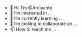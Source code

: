 - 👋 Hi, I’m @Ardiyantp
- 👀 I’m interested in ...
- 🌱 I’m currently learning ...
- 💞️ I’m looking to collaborate on ...
- 📫 How to reach me ...

<!---
Ardiyantp/Ardiyantp is a ✨ special ✨ repository because its `README.md` (this file) appears on your GitHub profile.
You can click the Preview link to take a look at your changes.
--->
